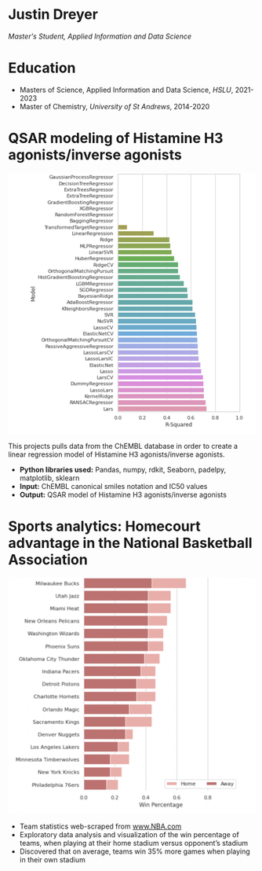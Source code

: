 # Justin Dreyer
*Master's Student, Applied Information and Data Science*

# Education
* Masters of Science, Applied Information and Data Science, *HSLU*, 2021-2023
* Master of Chemistry, *University of St Andrews*, 2014-2020

# QSAR modeling of Histamine H3 agonists/inverse agonists
![alt text](model_comparisons.png)

  
This projects pulls data from the ChEMBL database in order to create a linear regression model of Histamine H3 agonists/inverse agonists.
* **Python libraries used:** Pandas, numpy, rdkit, Seaborn, padelpy, matplotlib, sklearn
* **Input:** ChEMBL canonical smiles notation and IC50 values
* **Output:** QSAR model of Histamine H3 agonists/inverse agonists

# Sports analytics: Homecourt advantage in the National Basketball Association
![alt text](NBA_Win%.png)

* Team statistics web-scraped from www.NBA.com 
* Exploratory data analysis and visualization of the win percentage of teams, when playing at their home stadium versus opponent’s stadium
* Discovered that on average, teams win 35% more games when playing in their own stadium
  

